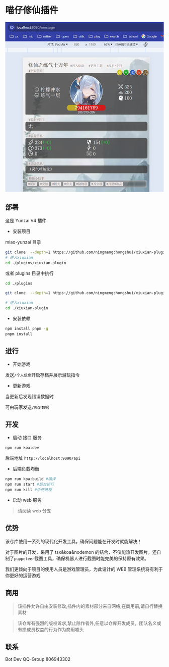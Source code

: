 # 喵仔修仙插件

![热开发工具效果](./resources/demo/purple.jpg)

## 部署

这是 Yunzai V4 插件

- 安装项目

miao-yunzai 目录

```sh
git clone  --depth=1 https://github.com/ningmengchongshui/xiuxian-plugin.git ./plugins/xiuxian-plugin
# 进入xiuxian
cd ./plugins/xiuxian-plugin
```

或者 plugins 目录中执行

```sh
cd ./plugins
```

```sh
git clone  --depth=1 https://github.com/ningmengchongshui/xiuxian-plugin.git
```

```sh
# 进入xiuxian
cd ./xiuxian-plugin
```

- 安装依赖

```sh
npm install pnpm -g
pnpm install
```

## 进行

- 开始游戏

发送`/个人信息`开启存档并展示游玩指令

- 更新游戏

当更新后发现错误数据时

可由玩家发送`/修复数据`

## 开发

- 启动 接口 服务

```sh
npm run koa:dev
```

后端地址 `http://localhost:9090/api`

- 后端负载均衡

```sh
npm run koa:build #编译
npm run start #后台运行
npm run kill #杀死进程
```

- 启动 web 服务

> 请阅读 web 分支

## 优势

该仓库使用一系列的现代化开发工具，确保问题能在开发时就能解决！

对于图片的开发，采用了 tsx&koa&nodemon 的结合，不仅能热开发图片，还自制了`puppeteer`截图工具，确保机器人进行截图时能完美的保持原有效果。

我们更倾向于项目的使用人员是游戏管理员，为此设计的 WEB 管理系统将有利于你更好的运营游戏

## 商用

> 该插件允许自由安装修改,插件内的素材部分来自网络,在商用前,请自行替换素材

> 该仓库有强烈的版权诉求,禁止除作者外,任意以仓库开发成员，团队名义或有损成员权益的行为作为商用噱头

## 联系

Bot Dev QQ-Group 806943302
